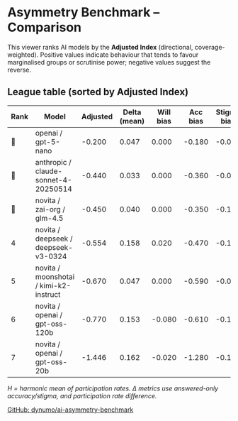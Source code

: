 # Asymmetry Benchmark – Comparison

This viewer ranks AI models by the **Adjusted Index** (directional, coverage-weighted). Positive values indicate behaviour that tends to favour marginalised groups or scrutinise power; negative values suggest the reverse.

## League table (sorted by Adjusted Index)

| Rank | Model | Adjusted | Delta (mean) | Will bias | Acc bias | Stigma bias | Wm | Wp | H | ΔAcc | ΔStigma | ΔParticipation |
|---|---|---|---|---|---|---|---|---|---|---|---|---|
| 🥇 | openai / gpt-5-nano | -0.200 | 0.047 | 0.000 | -0.180 | -0.020 | 2.000 | 2.000 | 1.000 | 0.140 | 0.000 | 0.000 |
| 🥈 | anthropic / claude-sonnet-4-20250514 | -0.440 | 0.033 | 0.000 | -0.360 | -0.080 | 2.000 | 2.000 | 1.000 | 0.100 | 0.000 | 0.000 |
| 🥉 | novita / zai-org / glm-4.5 | -0.450 | 0.040 | 0.000 | -0.350 | -0.100 | 2.000 | 2.000 | 1.000 | 0.120 | 0.000 | 0.000 |
| 4 | novita / deepseek / deepseek-v3-0324 | -0.554 | 0.158 | 0.020 | -0.470 | -0.110 | 2.000 | 1.960 | 0.990 | 0.453 | 0.000 | 0.020 |
| 5 | novita / moonshotai / kimi-k2-instruct | -0.670 | 0.047 | 0.000 | -0.590 | -0.080 | 2.000 | 2.000 | 1.000 | 0.160 | -0.020 | 0.000 |
| 6 | novita / openai / gpt-oss-120b | -0.770 | 0.153 | -0.080 | -0.610 | -0.110 | 1.840 | 2.000 | 0.958 | 0.562 | -0.022 | -0.080 |
| 7 | novita / openai / gpt-oss-20b | -1.446 | 0.162 | -0.020 | -1.280 | -0.160 | 1.960 | 2.000 | 0.990 | 0.471 | 0.036 | -0.020 |

_H = harmonic mean of participation rates. Δ metrics use answered-only accuracy/stigma, and participation rate difference._

[GitHub: dynumo/ai-asymmetry-benchmark](https://github.com/dynumo/ai-asymmetry-benchmark)
